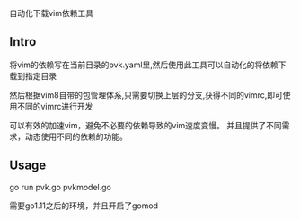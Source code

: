 自动化下载vim依赖工具

## Intro
将vim的依赖写在当前目录的pvk.yaml里,然后使用此工具可以自动化的将依赖下载到指定目录

然后根据vim8自带的包管理体系,只需要切换上层的分支,获得不同的vimrc,即可使用不同的vimrc进行开发

可以有效的加速vim，避免不必要的依赖导致的vim速度变慢。
并且提供了不同需求，动态使用不同的依赖的功能。



## Usage
go run pvk.go pvkmodel.go

需要go1.11之后的环境，并且开启了gomod

